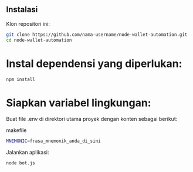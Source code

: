 ## Instalasi

Klon repositori ini:

``` bash
git clone https://github.com/nama-username/node-wallet-automation.git
cd node-wallet-automation
```

# Instal dependensi yang diperlukan:

``` bash
npm install
```

# Siapkan variabel lingkungan:

Buat file .env di direktori utama proyek dengan konten sebagai berikut:

makefile
``` bash
MNEMONIC=frasa_mnemonik_anda_di_sini
```

Jalankan aplikasi:

``` bash
node bot.js
```
